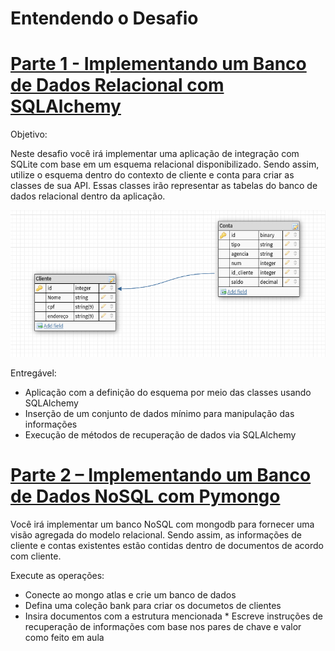 # Entendendo o Desafio

# [Parte 1 - Implementando um Banco de Dados Relacional com SQLAlchemy](https://github.com/Giuseppe31-s/Python3_developer/blob/cf991e29141c6d2f9ec8d3bc70a4361547cecf87/Integra%C3%A7%C3%A3o%20com%20Python%20e%20Frameworks/Integrando%20Python%20com%20SQLite%20e%20MongoDB/desafiosqlalchemy.py)

Objetivo:

Neste desafio você irá implementar uma aplicação de integração com SQLite com base em um esquema relacional disponibilizado. Sendo assim, utilize o esquema dentro do contexto de cliente e conta para criar as classes de sua API. Essas classes irão representar as tabelas do banco de dados relacional dentro da aplicação.

![image](https://raw.githubusercontent.com/Giuseppe31-s/Python3_developer/master/img/diagrama%20de%20err%20conta%20cliente.png)


Entregável:

*    Aplicação com a definição do esquema por meio das classes usando SQLAlchemy
*   Inserção de um conjunto de dados mínimo para manipulação das informações
*  Execução de métodos de recuperação de dados via SQLAlchemy


# [Parte 2 – Implementando um Banco de Dados NoSQL com Pymongo](https://github.com/Giuseppe31-s/Python3_developer/blob/0651879d766355f40b4b5f9384feef96f28c1060/Integra%C3%A7%C3%A3o%20com%20Python%20e%20Frameworks/Integrando%20Python%20com%20SQLite%20e%20MongoDB/desafiopymongo.py)

Você irá implementar um banco NoSQL com mongodb para fornecer uma visão agregada do modelo relacional. Sendo assim, as informações de cliente e contas existentes estão contidas dentro de documentos de acordo com cliente.

Execute as operações:

 *   Conecte ao mongo atlas e crie um banco de dados
  *  Defina uma coleção bank para criar os documetos de clientes
   * Insira documentos com a estrutura mencionada
    * Escreve instruções de recuperação de informações com base nos pares de chave e valor como feito em aula

